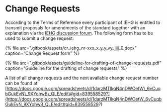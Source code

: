 # Change Requests

According to the Terms of Reference every participant of IEHG is entitled to transmit proposals for amendments of the standard together with an explanation via the [IEHG discussion forum](https://iehg.centralus.cloudapp.azure.com/login). The following form has to be used to submit a change request:

{% file src=".gitbook/assets/cr\_iehg\_nr-xxx\_x\_y\_y\_vy\_jjjj\_0.docx" caption="Change Request form" %}

{% file src=".gitbook/assets/guideline-for-drafting-of-change-requests.pdf" caption="Guideline for the drafting of change requests" %}

A list of all change requests and the next available change request number can be found at [https://docs.google.com/spreadsheets/d/1darzMTlkqN4nDWOetW\_6vCuqbGukEvN\_9XYohwB\_QLE/edit\#gid=839558529?](https://docs.google.com/spreadsheets/d/1darzMTlkqN4nDWOetW_6vCuqbGukEvN_9XYohwB_QLE/edit#gid=839558529?) 

